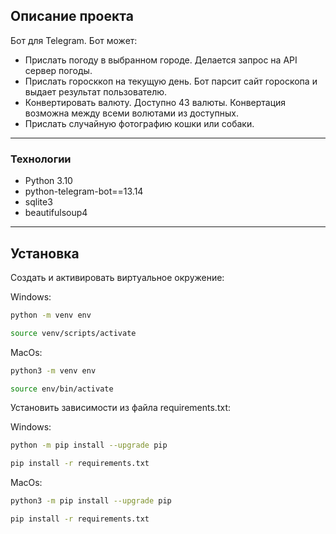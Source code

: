 ## Описание проекта

Бот для Telegram.
Бот может:
- Прислать погоду в выбранном городе. Делается запрос на API сервер погоды.
- Прислать горосккоп на текущую день. Бот парсит сайт гороскопа и выдает результат пользователю.
- Конвертировать валюту. Доступно 43 валюты. Конвертация возможна между всеми волютами из доступных.
- Прислать случайную фотографию кошки или собаки.
___

### Технологии
- Python 3.10
- python-telegram-bot==13.14
- sqlite3
- beautifulsoup4
___

## Установка

Cоздать и активировать виртуальное окружение:

Windows:

```sh
python -m venv env

source venv/scripts/activate
```
MacOs:
```sh
python3 -m venv env

source env/bin/activate
```

Установить зависимости из файла requirements.txt:

Windows:
```sh
python -m pip install --upgrade pip

pip install -r requirements.txt
```
MacOs:
```sh
python3 -m pip install --upgrade pip

pip install -r requirements.txt
```
